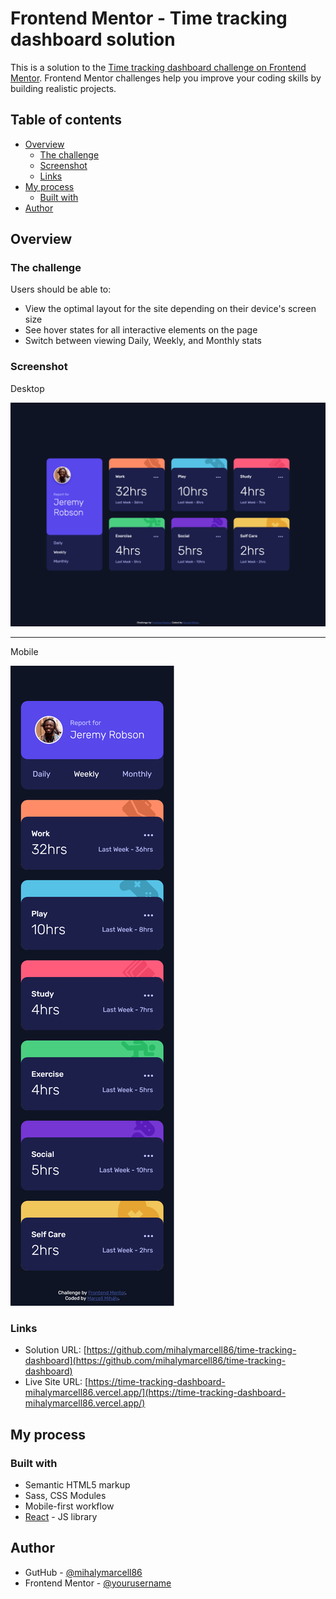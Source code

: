 # Frontend Mentor - Time tracking dashboard solution

This is a solution to the [Time tracking dashboard challenge on Frontend Mentor](https://www.frontendmentor.io/challenges/time-tracking-dashboard-UIQ7167Jw). Frontend Mentor challenges help you improve your coding skills by building realistic projects.

## Table of contents

- [Overview](#overview)
  - [The challenge](#the-challenge)
  - [Screenshot](#screenshot)
  - [Links](#links)
- [My process](#my-process)
  - [Built with](#built-with)
- [Author](#author)

## Overview

### The challenge

Users should be able to:

- View the optimal layout for the site depending on their device's screen size
- See hover states for all interactive elements on the page
- Switch between viewing Daily, Weekly, and Monthly stats

### Screenshot

Desktop

![](./screenshots/screenshot-desktop.png)

---

Mobile

![](./screenshots/screenshot-mobile.png)

### Links

- Solution URL: [https://github.com/mihalymarcell86/time-tracking-dashboard](https://github.com/mihalymarcell86/time-tracking-dashboard)
- Live Site URL: [https://time-tracking-dashboard-mihalymarcell86.vercel.app/](https://time-tracking-dashboard-mihalymarcell86.vercel.app/)

## My process

### Built with

- Semantic HTML5 markup
- Sass, CSS Modules
- Mobile-first workflow
- [React](https://reactjs.org/) - JS library

## Author

- GutHub - [@mihalymarcell86](https://www.github.com/mihalymarcell86)
- Frontend Mentor - [@yourusername](https://www.frontendmentor.io/profile/mihalymarcell86)
